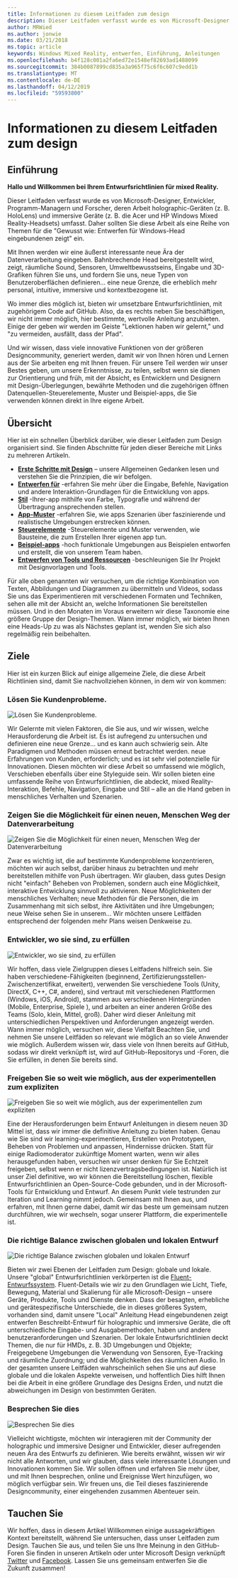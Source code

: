 ```yaml
---
title: Informationen zu diesem Leitfaden zum design
description: Dieser Leitfaden verfasst wurde es von Microsoft-Designer, Entwickler, Programm-Managern und Forscher, deren Arbeit holographic-Geräten (z. B. HoloLens) und immersive Geräte (z. B. die Acer und HP Windows Mixed Reality-Headsets) umfasst.
author: MRWied
ms.author: jonwie
ms.date: 03/21/2018
ms.topic: article
keywords: Windows Mixed Reality, entwerfen, Einführung, Anleitungen
ms.openlocfilehash: b4f128c001a2fa6ed72e1548ef82693ad1488099
ms.sourcegitcommit: 384b0087899cd835a3a965f75c6f6c607c9edd1b
ms.translationtype: MT
ms.contentlocale: de-DE
ms.lasthandoff: 04/12/2019
ms.locfileid: "59593800"
---
```

# <a name="about-this-design-guidance"></a>Informationen zu diesem Leitfaden zum design

## <a name="introduction"></a>Einführung

**Hallo und Willkommen bei Ihrem Entwurfsrichtlinien für mixed Reality.**

Dieser Leitfaden verfasst wurde es von Microsoft-Designer, Entwickler, Programm-Managern und Forscher, deren Arbeit holographic-Geräten (z. B. HoloLens) und immersive Geräte (z. B. die Acer und HP Windows Mixed Reality-Headsets) umfasst. Daher sollten Sie diese Arbeit als eine Reihe von Themen für die "Gewusst wie: Entwerfen für Windows-Head eingebundenen zeigt" ein.

Mit Ihnen werden wir eine äußerst interessante neue Ära der Datenverarbeitung eingeben. Bahnbrechende Head bereitgestellt wird, zeigt, räumliche Sound, Sensoren, Umweltbewusstseins, Eingabe und 3D-Grafiken führen Sie uns, und fordern Sie uns, neue Typen von Benutzeroberflächen definieren... eine neue Grenze, die erheblich mehr personal, intuitive, immersive und kontextbezogene ist.

Wo immer dies möglich ist, bieten wir umsetzbare Entwurfsrichtlinien, mit zugehörigem Code auf GitHub. Also, da es rechts neben Sie beschäftigen, wir nicht immer möglich, hier bestimmte, wertvolle Anleitung anzubieten. Einige der geben wir werden im Geiste "Lektionen haben wir gelernt," und "zu vermeiden, ausfällt, dass der Pfad".

Und wir wissen, dass viele innovative Funktionen von der größeren Designcommunity, generiert werden, damit wir von Ihnen hören und Lernen aus der Sie arbeiten eng mit Ihnen freuen. Für unsere Teil werden wir unser Bestes geben, um unsere Erkenntnisse, zu teilen, selbst wenn sie dienen zur Orientierung und früh, mit der Absicht, es Entwicklern und Designern mit Design-Überlegungen, bewährte Methoden und die zugehörigen öffnen Datenquellen-Steuerelemente, Muster und Beispiel-apps, die Sie verwenden können direkt in Ihre eigene Arbeit.

## <a name="overview"></a>Übersicht

Hier ist ein schnellen Überblick darüber, wie dieser Leitfaden zum Design organisiert sind. Sie finden Abschnitte für jeden dieser Bereiche mit Links zu mehreren Artikeln.
* **[Erste Schritte mit Design](mixed-reality.md)**  – unsere Allgemeinen Gedanken lesen und verstehen Sie die Prinzipien, die wir befolgen.
* **[Entwerfen für](interaction-fundamentals.md)**  -erfahren Sie mehr über die Eingabe, Befehle, Navigation und andere Interaktion-Grundlagen für die Entwicklung von apps.
* **[Stil](typography.md)**  -Ihrer-app mithilfe von Farbe, Typografie und während der Übertragung ansprechenden stellen.
* **[App-Muster](types-of-mixed-reality-apps.md)**  -erfahren Sie, wie apps Szenarien über faszinierende und realistische Umgebungen erstrecken können.
* **[Steuerelemente](interactable-object.md)**  -Steuerelemente und Muster verwenden, wie Bausteine, die zum Erstellen Ihrer eigenen app tun.
* **[Beispiel-apps](design.md#sample-apps)**  -hoch funktionale Umgebungen aus Beispielen entworfen und erstellt, die von unserem Team haben.
* **[Entwerfen von Tools und Ressourcen](design.md#design-tools)**  -beschleunigen Sie Ihr Projekt mit Designvorlagen und Tools.

Für alle oben genannten wir versuchen, um die richtige Kombination von Texten, Abbildungen und Diagrammen zu übermitteln und Videos, sodass Sie uns das Experimentieren mit verschiedenen Formaten und Techniken, sehen alle mit der Absicht an, welche Informationen Sie bereitstellen müssen. Und in den Monaten im Voraus erweitern wir diese Taxonomie eine größere Gruppe der Design-Themen. Wann immer möglich, wir bieten Ihnen eine Heads-Up zu was als Nächstes geplant ist, wenden Sie sich also regelmäßig rein beibehalten.

## <a name="objectives"></a>Ziele

Hier ist ein kurzen Blick auf einige allgemeine Ziele, die diese Arbeit Richtlinien sind, damit Sie nachvollziehen können, in dem wir von kommen:

### <a name="help-solve-customer-challenges"></a>Lösen Sie Kundenprobleme.

![Lösen Sie Kundenprobleme.](images/500px-fix-a-broken-switch-with-hololens.jpg) <br>

Wir Gelernte mit vielen Faktoren, die Sie aus, und wir wissen, welche Herausforderung die Arbeit ist. Es ist aufregend zu untersuchen und definieren eine neue Grenze... und es kann auch schwierig sein. Alte Paradigmen und Methoden müssen erneut betrachtet werden. neue Erfahrungen von Kunden, erforderlich; und es ist sehr viel potenzielle für Innovationen. Diesen möchten wir diese Arbeit so umfassend wie möglich, Verschieben ebenfalls über eine Styleguide sein. Wir sollen bieten eine umfassende Reihe von Entwurfsrichtlinien, die abdeckt, mixed Reality-Interaktion, Befehle, Navigation, Eingabe und Stil – alle an die Hand geben in menschliches Verhalten und Szenarien. 

### <a name="point-the-way-towards-a-new-more-human-way-of-computing"></a>Zeigen Sie die Möglichkeit für einen neuen, Menschen Weg der Datenverarbeitung

![Zeigen Sie die Möglichkeit für einen neuen, Menschen Weg der Datenverarbeitung](images/500px-man-and-women-with-holograph-on-table.png)<br>

Zwar es wichtig ist, die auf bestimmte Kundenprobleme konzentrieren, möchten wir auch selbst, darüber hinaus zu betrachten und mehr bereitstellen mithilfe von Push übertragen. Wir glauben, dass gutes Design nicht "einfach" Beheben von Problemen, sondern auch eine Möglichkeit, interaktive Entwicklung sinnvoll zu aktivieren. Neue Möglichkeiten der menschliches Verhalten; neue Methoden für die Personen, die im Zusammenhang mit sich selbst, ihre Aktivitäten und ihre Umgebungen; neue Weise sehen Sie in unserem... Wir möchten unsere Leitfäden entsprechend der folgenden mehr Plans weisen Denkweise zu. 

### <a name="meet-creators-where-they-are"></a>Entwickler, wo sie sind, zu erfüllen

![Entwickler, wo sie sind, zu erfüllen](images/500px-creators.jpg) <br>

Wir hoffen, dass viele Zielgruppen dieses Leitfadens hilfreich sein. Sie haben verschiedene-Fähigkeiten (beginnend, Zertifizierungsstellen-Zwischenzertifikat, erweitert), verwenden Sie verschiedene Tools (Unity, DirectX, C++, C#, andere), sind vertraut mit verschiedenen Plattformen (Windows, iOS, Android), stammen aus verschiedenen Hintergründen (Mobile, Enterprise, Spiele ), und arbeiten an einer anderen Größe des Teams (Solo, klein, Mittel, groß). Daher wird dieser Anleitung mit unterschiedlichen Perspektiven und Anforderungen angezeigt werden. Wann immer möglich, versuchen wir, diese Vielfalt Beachten Sie, und nehmen Sie unsere Leitfäden so relevant wie möglich an so viele Anwender wie möglich. Außerdem wissen wir, dass viele von Ihnen bereits auf GitHub, sodass wir direkt verknüpft ist, wird auf GitHub-Repositorys und -Foren, die Sie erfüllen, in denen Sie bereits sind. 

### <a name="share-as-much-as-possible-from-experimental-to-explicit"></a>Freigeben Sie so weit wie möglich, aus der experimentellen zum expliziten

![Freigeben Sie so weit wie möglich, aus der experimentellen zum expliziten](images/500px-man-playinggame.jpg) <br>

Eine der Herausforderungen beim Entwurf Anleitungen in diesem neuen 3D Mittel ist, dass wir immer die definitive Anleitung zu bieten haben. Genau wie Sie sind wir learning-experimentieren, Erstellen von Prototypen, Beheben von Problemen und anpassen, Hindernisse drücken. Statt für einige Radiomoderator zukünftige Moment warten, wenn wir alles herausgefunden haben, versuchen wir unser denken für Sie Echtzeit freigeben, selbst wenn er nicht lizenzvertragsbedingungen ist. Natürlich ist unser Ziel definitive, wo wir können die Bereitstellung löschen, flexible Entwurfsrichtlinien an Open-Source-Code gebunden, und in der Microsoft-Tools für Entwicklung und Entwurf. An diesem Punkt viele testrunden zur Iteration und Learning nimmt jedoch. Gemeinsam mit Ihnen aus, und erfahren, mit Ihnen gerne dabei, damit wir das beste um gemeinsam nutzen durchführen, wie wir wechseln, sogar unserer Plattform, die experimentelle ist. 

### <a name="the-right-balance-of-global-and-local-design"></a>Die richtige Balance zwischen globalen und lokalen Entwurf

![Die richtige Balance zwischen globalen und lokalen Entwurf](images/500px-fluentdesign.jpg) <br>

Bieten wir zwei Ebenen der Leitfaden zum Design: globale und lokale. Unsere "global" Entwurfsrichtlinien verkörperten ist die [Fluent-Entwurfssystem](http://fluent.microsoft.com). Fluent-Details wie wir zu den Grundlagen wie Licht, Tiefe, Bewegung, Material und Skalierung für alle Microsoft-Design – unsere Geräte, Produkte, Tools und Dienste denken. Dass der besagten, erhebliche und gerätespezifische Unterschiede, die in dieses größeres System, vorhanden sind, damit unsere "Local" Anleitung Head eingebundenen zeigt entwerfen Beschreibt-Entwurf für holographic und immersive Geräte, die oft unterschiedliche Eingabe- und Ausgabemethoden, haben und andere benutzeranforderungen und Szenarien. Der lokale Entwurfsrichtlinien deckt Themen, die nur für HMDs, z. B. 3D Umgebungen und Objekte; Freigegebene Umgebungen die Verwendung von Sensoren, Eye-Tracking und räumliche Zuordnung; und die Möglichkeiten des räumlichen Audio. In der gesamten unsere Leitfäden wahrscheinlich sehen Sie uns auf diese globale und die lokalen Aspekte verweisen, und hoffentlich Dies hilft Ihnen bei die Arbeit in eine größere Grundlage des Designs Erden, und nutzt die abweichungen im Design von bestimmten Geräten.

### <a name="have-a-discussion"></a>Besprechen Sie dies

![Besprechen Sie dies](images/500px-share.jpg) <br>

Vielleicht wichtigste, möchten wir interagieren mit der Community der holographic und immersive Designer und Entwickler, dieser aufregenden neuen Ära des Entwurfs zu definieren. Wie bereits erwähnt, wissen wir wir nicht alle Antworten, und wir glauben, dass viele interessante Lösungen und Innovationen kommen Sie. Wir sollen öffnen und erfahren Sie mehr über, und mit Ihnen besprechen, online und Ereignisse Wert hinzufügen, wo möglich verfügbar sein. Wir freuen uns, die Teil dieses faszinierende Designcommunity, einer eingehenden zusammen Abenteuer sein. 

## <a name="please-dive-in"></a>Tauchen Sie

Wir hoffen, dass in diesem Artikel Willkommen einige aussagekräftigen Kontext bereitstellt, während Sie untersuchen, dass unser Leitfaden zum Design. Tauchen Sie aus, und teilen Sie uns Ihre Meinung in den GitHub-Foren Sie finden in unseren Artikeln oder unter Microsoft Design verknüpft [Twitter](https://twitter.com/MicrosoftDesign) und [Facebook](https://www.facebook.com/microsoftdesign/). Lassen Sie uns gemeinsam entwerfen Sie die Zukunft zusammen!
